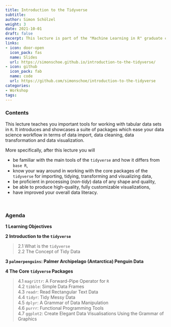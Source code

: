 ```yaml
---
title: Introduction to the Tidyverse
subtitle: 
author: Simon Schölzel
weight: 3
date: 2021-10-01
draft: false
excerpt: This lecture is part of the "Machine Learning in R" graduate course held at University of Münster, School of Business and Economics (winter term 2021/22). 🎓
links:
- icon: door-open
  icon_pack: fas
  name: Slides
  url: https://simonschoe.github.io/introduction-to-the-tidyverse/
- icon: github
  icon_pack: fab
  name: code
  url: https://github.com/simonschoe/introduction-to-the-tidyverse
categories:
- Workshop
tags:
---
```


### Contents

This lecture teaches you important tools for working with tabular data sets in `R`. It introduces and showcases a suite of packages which ease your data science workflow in terms of data import, data cleaning, data transformation and data visualization.

More specifically, after this lecture you will
- be familiar with the main tools of the `tidyverse` and how it differs from `base R`,
- know your way around in working with the core packages of the `tidyverse` for importing, tidying, transforming and visualizing data,
- be proficient in processing (*non-tidy*) data of any shape and quality,
- be able to produce high-quality, fully customizable visualizations,
- have improved your overall data literacy.

<br>

### Agenda

**1 Learning Objectives**

**2 Introduction to the `tidyverse`**  
> 2.1 What is the `tidyverse`  
2.2 The Concept of Tidy Data
  
**3 `palmerpenguins`: Palmer Archipelago (Antarctica) Penguin Data**

**4 The Core `tidyverse` Packages**  
> 4.1 `magrittr`: A Forward-Pipe Operator for `R`  
4.2 `tibble`: Simple Data Frames  
4.3 `readr`: Read Rectangular Text Data  
4.4 `tidyr`: Tidy Messy Data  
4.5 `dplyr`: A Grammar of Data Manipulation  
4.6 `purrr`: Functional Programming Tools  
4.7 `ggplot2`: Create Elegant Data Visualisations Using the Grammar of Graphics

